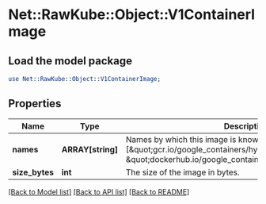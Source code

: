 # Net::RawKube::Object::V1ContainerImage

## Load the model package
```perl
use Net::RawKube::Object::V1ContainerImage;
```

## Properties
Name | Type | Description | Notes
------------ | ------------- | ------------- | -------------
**names** | **ARRAY[string]** | Names by which this image is known. e.g. [\&quot;gcr.io/google_containers/hyperkube:v1.0.7\&quot;, \&quot;dockerhub.io/google_containers/hyperkube:v1.0.7\&quot;] | 
**size_bytes** | **int** | The size of the image in bytes. | [optional] 

[[Back to Model list]](../README.md#documentation-for-models) [[Back to API list]](../README.md#documentation-for-api-endpoints) [[Back to README]](../README.md)


